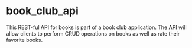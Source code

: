# book_club_api
This REST-ful API for books is part of a book club application. The API will allow clients to perform CRUD operations on books as well as rate their favorite books.
